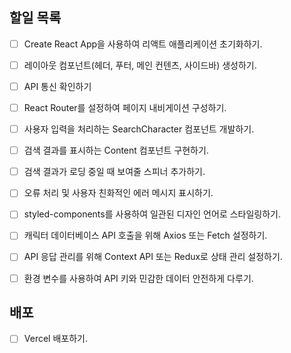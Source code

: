 ## 할일 목록
- [ ] Create React App을 사용하여 리액트 애플리케이션 초기화하기.
- [ ] 레이아웃 컴포넌트(헤더, 푸터, 메인 컨텐츠, 사이드바) 생성하기.
- [ ] API 통신 확인하기
- [ ] React Router를 설정하여 페이지 내비게이션 구성하기.
- [ ] 사용자 입력을 처리하는 SearchCharacter 컴포넌트 개발하기.
- [ ] 검색 결과를 표시하는 Content 컴포넌트 구현하기.
- [ ] 검색 결과가 로딩 중일 때 보여줄 스피너 추가하기.
- [ ] 오류 처리 및 사용자 친화적인 에러 메시지 표시하기.
- [ ] styled-components를 사용하여 일관된 디자인 언어로 스타일링하기.
- [ ] 캐릭터 데이터베이스 API 호출을 위해 Axios 또는 Fetch 설정하기.
- [ ] API 응답 관리를 위해 Context API 또는 Redux로 상태 관리 설정하기.
- [ ] 환경 변수를 사용하여 API 키와 민감한 데이터 안전하게 다루기.



## 배포
- [ ] Vercel 배포하기. 